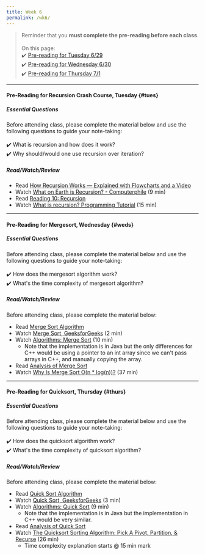```yaml
---
title: Week 6
permalink: /wk6/
---
```


> Reminder that you **must complete the pre-reading before each class**.
<br><br>
On this page:  
✔️ [Pre-reading for Tuesday 6/29](#tues)  
✔️ [Pre-reading for Wednesday 6/30](#weds)  
✔️ [Pre-reading for Thursday 7/1](#thurs)

---

#### Pre-Reading for Recursion Crash Course, Tuesday {#tues}

##### Essential Questions
Before attending class, please complete the material below and use the following questions to guide your note-taking:  
<br>
✔️ What is recursion and how does it work?  
✔️ Why should/would one use recursion over iteration?  

##### Read/Watch/Review
- Read [How Recursion Works — Explained with Flowcharts and a Video](https://www.freecodecamp.org/news/how-recursion-works-explained-with-flowcharts-and-a-video-de61f40cb7f9/)
- Watch [What on Earth is Recursion? - Computerphile](https://www.youtube.com/watch?v=Mv9NEXX1VHc) (9 min)
- Read [Reading 10: Recursion](https://web.mit.edu/6.005/www/fa15/classes/10-recursion/#reading_10_recursion)
- Watch [What is recursion? Programming Tutorial](hhttps://youtu.be/MwfvXDfaZeI?t=20) (15 min)

---

#### Pre-Reading for Mergesort, Wednesday {#weds}

##### Essential Questions
Before attending class, please complete the material below and use the following questions to guide your note-taking:  
<br>
✔️ How does the mergesort algorithm work?  
✔️ What's the time complexity of mergesort algorithm?  

##### Read/Watch/Review
Before attending class, please complete the material below:
- Read [Merge Sort Algorithm](https://www.interviewbit.com/tutorial/merge-sort-algorithm/)
- Watch [Merge Sort, GeeksforGeeks](https://www.youtube.com/watch?v=JSceec-wEyw) (2 min)
- Watch [Algorithms: Merge Sort](https://www.youtube.com/watch?v=KF2j-9iSf4Q) (10 min)
	- Note that the implementation is in Java but the only differences for C++ would be using a pointer to an int array since we can't pass arrays in C++, and manually copying the array.
- Read [Analysis of Merge Sort](https://www.educative.io/courses/visual-introduction-to-algorithms/mXZyR)
- Watch [Why Is Merge Sort O(n * log(n))?](https://www.youtube.com/watch?v=alJswNJ4P3U) (37 min)

--- 

#### Pre-Reading for Quicksort, Thursday {#thurs}

##### Essential Questions
Before attending class, please complete the material below and use the following questions to guide your note-taking:  
<br>
✔️ How does the quicksort algorithm work?  
✔️ What's the time complexity of quicksort algorithm?    

##### Read/Watch/Review
Before attending class, please complete the material below:
- Read [Quick Sort Algorithm](https://www.interviewbit.com/tutorial/quicksort-algorithm/)
- Watch [Quick Sort, GeeksforGeeks](https://www.youtube.com/watch?v=PgBzjlCcFvc) (3 min)
- Watch [Algorithms: Quick Sort](https://www.youtube.com/watch?v=SLauY6PpjW4) (9 min)
	- Note that the implementation is in Java but the implementation in C++ would be very similar.
- Read [Analysis of Quick Sort](https://www.educative.io/courses/visual-introduction-to-algorithms/mkM8E)
- Watch [The Quicksort Sorting Algorithm: Pick A Pivot, Partition, & Recurse](https://www.youtube.com/watch?v=uXBnyYuwPe8) (26 min)
	- Time complexity explanation starts @ 15 min mark
